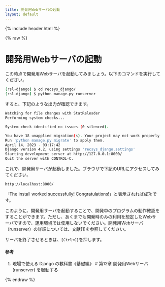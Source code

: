 ```yaml
---
title: 開発用Webサーバの起動
layout: default
---
```


{% include header.html %}

{% raw %}

# 開発用Webサーバの起動

この時点で開発用Webサーバを起動してみましょう。以下のコマンドを実行してください。

```bash
(rsl-django) $ cd recsys_django/
(rsl-django) $ python manage.py runserver
```

すると、下記のような出力が確認できます。

```bash
Watching for file changes with StatReloader
Performing system checks...

System check identified no issues (0 silenced).

You have 18 unapplied migration(s). Your project may not work properly until you apply the migrations for app(s): admin, auth, contenttypes, sessions.
Run 'python manage.py migrate' to apply them.
April 14, 2023 - 03:17:42
Django version 4.2, using settings 'recsys_django.settings'
Starting development server at http://127.0.0.1:8000/
Quit the server with CONTROL-C.
```

これで、開発用サーバが起動しました。ブラウザで下記のURLにアクセスしてみてください。

`http://localhost:8000/`

「The install worked successfully! Congratulations!」と表示されれば成功です。

このように、開発用サーバを起動することで、開発中のプログラムの動作確認をすることができます。ただし、あくまでも開発時のみの利用を想定したWebサーバですので、運用環境では使用しないでください。開発用Webサーバ（runserver）の詳細については、文献[1]を参照してください。

サーバを終了させるときは、`[Ctrl+C]`を押します。

#### 参考
1. 現場で使える Django の教科書《基礎編》 # 第12章 開発用Webサーバ (runserver) を起動する

{% endraw %}
